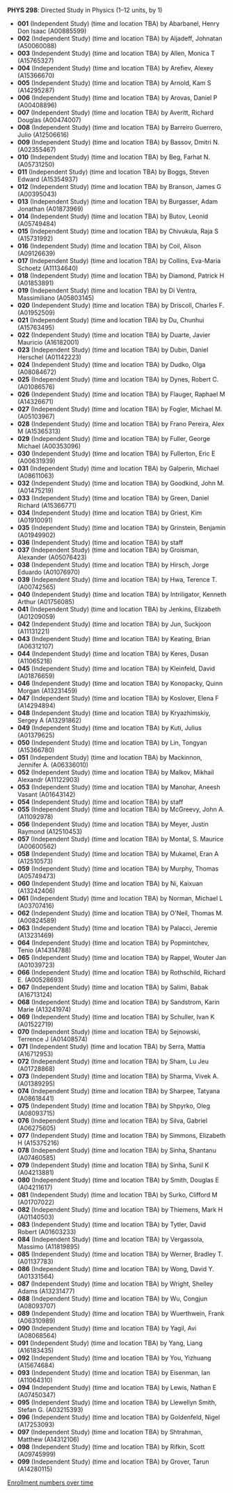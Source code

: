 **PHYS 298**: Directed Study in Physics (1–12 units, by 1)

- **001** (Independent Study) (time and location TBA) by Abarbanel, Henry Don Isaac (A00885599)
- **002** (Independent Study) (time and location TBA) by Aljadeff, Johnatan (A50060088)
- **003** (Independent Study) (time and location TBA) by Allen, Monica T (A15765327)
- **004** (Independent Study) (time and location TBA) by Arefiev, Alexey (A15366670)
- **005** (Independent Study) (time and location TBA) by Arnold, Kam S (A14295287)
- **006** (Independent Study) (time and location TBA) by Arovas, Daniel P (A00408896)
- **007** (Independent Study) (time and location TBA) by Averitt, Richard Douglas (A00474007)
- **008** (Independent Study) (time and location TBA) by Barreiro Guerrero, Julio (A12506616)
- **009** (Independent Study) (time and location TBA) by Bassov, Dmitri N. (A02355467)
- **010** (Independent Study) (time and location TBA) by Beg, Farhat N. (A05731250)
- **011** (Independent Study) (time and location TBA) by Boggs, Steven Edward (A15354937)
- **012** (Independent Study) (time and location TBA) by Branson, James G (A00395043)
- **013** (Independent Study) (time and location TBA) by Burgasser, Adam Jonathan (A01873969)
- **014** (Independent Study) (time and location TBA) by Butov, Leonid (A05749484)
- **015** (Independent Study) (time and location TBA) by Chivukula, Raja S (A15731992)
- **016** (Independent Study) (time and location TBA) by Coil, Alison (A09126639)
- **017** (Independent Study) (time and location TBA) by Collins, Eva-Maria Schoetz (A11134640)
- **018** (Independent Study) (time and location TBA) by Diamond, Patrick H (A01853891)
- **019** (Independent Study) (time and location TBA) by Di Ventra, Massimiliano (A05803145)
- **020** (Independent Study) (time and location TBA) by Driscoll, Charles F. (A01952509)
- **021** (Independent Study) (time and location TBA) by Du, Chunhui (A15763495)
- **022** (Independent Study) (time and location TBA) by Duarte, Javier Mauricio (A16182001)
- **023** (Independent Study) (time and location TBA) by Dubin, Daniel Herschel (A01142223)
- **024** (Independent Study) (time and location TBA) by Dudko, Olga (A08084672)
- **025** (Independent Study) (time and location TBA) by Dynes, Robert C. (A01086576)
- **026** (Independent Study) (time and location TBA) by Flauger, Raphael M (A14326671)
- **027** (Independent Study) (time and location TBA) by Fogler, Michael M. (A05103967)
- **028** (Independent Study) (time and location TBA) by Frano Pereira, Alex M (A15365313)
- **029** (Independent Study) (time and location TBA) by Fuller, George Michael (A00353096)
- **030** (Independent Study) (time and location TBA) by Fullerton, Eric E (A00631939)
- **031** (Independent Study) (time and location TBA) by Galperin, Michael (A08611063)
- **032** (Independent Study) (time and location TBA) by Goodkind, John M. (A01475219)
- **033** (Independent Study) (time and location TBA) by Green, Daniel Richard (A15366771)
- **034** (Independent Study) (time and location TBA) by Griest, Kim (A01910091)
- **035** (Independent Study) (time and location TBA) by Grinstein, Benjamin (A01949902)
- **036** (Independent Study) (time and location TBA) by staff
- **037** (Independent Study) (time and location TBA) by Groisman, Alexander (A05076423)
- **038** (Independent Study) (time and location TBA) by Hirsch, Jorge Eduardo (A01076970)
- **039** (Independent Study) (time and location TBA) by Hwa, Terence T. (A00742565)
- **040** (Independent Study) (time and location TBA) by Intriligator, Kenneth Arthur (A01756085)
- **041** (Independent Study) (time and location TBA) by Jenkins, Elizabeth (A01209059)
- **042** (Independent Study) (time and location TBA) by Jun, Suckjoon (A11131221)
- **043** (Independent Study) (time and location TBA) by Keating, Brian (A06312107)
- **044** (Independent Study) (time and location TBA) by Keres, Dusan (A11065218)
- **045** (Independent Study) (time and location TBA) by Kleinfeld, David (A01876659)
- **046** (Independent Study) (time and location TBA) by Konopacky, Quinn Morgan (A13231459)
- **047** (Independent Study) (time and location TBA) by Koslover, Elena F (A14294894)
- **048** (Independent Study) (time and location TBA) by Kryazhimskiy, Sergey A (A13291862)
- **049** (Independent Study) (time and location TBA) by Kuti, Julius (A01379625)
- **050** (Independent Study) (time and location TBA) by Lin, Tongyan (A15366780)
- **051** (Independent Study) (time and location TBA) by Mackinnon, Jennifer A. (A06336010)
- **052** (Independent Study) (time and location TBA) by Malkov, Mikhail Alexandr (A11122903)
- **053** (Independent Study) (time and location TBA) by Manohar, Aneesh Vasant (A01643142)
- **054** (Independent Study) (time and location TBA) by staff
- **055** (Independent Study) (time and location TBA) by McGreevy, John A. (A11092978)
- **056** (Independent Study) (time and location TBA) by Meyer, Justin Raymond (A12510453)
- **057** (Independent Study) (time and location TBA) by Montal, S. Maurice (A00600562)
- **058** (Independent Study) (time and location TBA) by Mukamel, Eran A (A12510573)
- **059** (Independent Study) (time and location TBA) by Murphy, Thomas (A05749473)
- **060** (Independent Study) (time and location TBA) by Ni, Kaixuan (A13242406)
- **061** (Independent Study) (time and location TBA) by Norman, Michael L (A03707416)
- **062** (Independent Study) (time and location TBA) by O'Neil, Thomas M. (A00824589)
- **063** (Independent Study) (time and location TBA) by Palacci, Jeremie (A13231469)
- **064** (Independent Study) (time and location TBA) by Popmintchev, Tenio (A14314788)
- **065** (Independent Study) (time and location TBA) by Rappel, Wouter Jan (A01039723)
- **066** (Independent Study) (time and location TBA) by Rothschild, Richard E. (A00528693)
- **067** (Independent Study) (time and location TBA) by Salimi, Babak (A16713124)
- **068** (Independent Study) (time and location TBA) by Sandstrom, Karin Marie (A13241974)
- **069** (Independent Study) (time and location TBA) by Schuller, Ivan K (A01522719)
- **070** (Independent Study) (time and location TBA) by Sejnowski, Terrence J (A01408574)
- **071** (Independent Study) (time and location TBA) by Serra, Mattia (A16712953)
- **072** (Independent Study) (time and location TBA) by Sham, Lu Jeu (A01728868)
- **073** (Independent Study) (time and location TBA) by Sharma, Vivek A. (A01389295)
- **074** (Independent Study) (time and location TBA) by Sharpee, Tatyana (A08618441)
- **075** (Independent Study) (time and location TBA) by Shpyrko, Oleg (A08093715)
- **076** (Independent Study) (time and location TBA) by Silva, Gabriel (A06275605)
- **077** (Independent Study) (time and location TBA) by Simmons, Elizabeth H (A15375216)
- **078** (Independent Study) (time and location TBA) by Sinha, Shantanu (A07460585)
- **079** (Independent Study) (time and location TBA) by Sinha, Sunil K (A04213881)
- **080** (Independent Study) (time and location TBA) by Smith, Douglas E (A04211617)
- **081** (Independent Study) (time and location TBA) by Surko, Clifford M (A01707022)
- **082** (Independent Study) (time and location TBA) by Thiemens, Mark H (A01140503)
- **083** (Independent Study) (time and location TBA) by Tytler, David Robert (A01603233)
- **084** (Independent Study) (time and location TBA) by Vergassola, Massimo (A11819895)
- **085** (Independent Study) (time and location TBA) by Werner, Bradley T. (A01137783)
- **086** (Independent Study) (time and location TBA) by Wong, David Y. (A01331564)
- **087** (Independent Study) (time and location TBA) by Wright, Shelley Adams (A13231477)
- **088** (Independent Study) (time and location TBA) by Wu, Congjun (A08093707)
- **089** (Independent Study) (time and location TBA) by Wuerthwein, Frank (A06310989)
- **090** (Independent Study) (time and location TBA) by Yagil, Avi (A08068564)
- **091** (Independent Study) (time and location TBA) by Yang, Liang (A16183435)
- **092** (Independent Study) (time and location TBA) by You, Yizhuang (A15674684)
- **093** (Independent Study) (time and location TBA) by Eisenman, Ian (A11064310)
- **094** (Independent Study) (time and location TBA) by Lewis, Nathan E (A07450347)
- **095** (Independent Study) (time and location TBA) by Llewellyn Smith, Stefan G. (A03215393)
- **096** (Independent Study) (time and location TBA) by Goldenfeld, Nigel (A17253093)
- **097** (Independent Study) (time and location TBA) by Shtrahman, Matthew (A14312106)
- **098** (Independent Study) (time and location TBA) by Rifkin, Scott (A09745999)
- **099** (Independent Study) (time and location TBA) by Grover, Tarun (A14280115)

[Enrollment numbers over time](./PHYS298.tsv)
